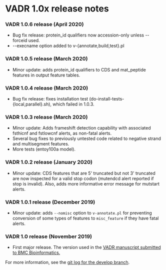 # VADR 1.0x release notes 

### VADR 1.0.6 release (April 2020)
* Bug fix release: protein_id qualifiers now accession-only
  unless --forceid used.
* --execname option added to v-{annotate,build,test}.pl

### VADR 1.0.5 release (March 2020)
* Minor update: adds protein_id qualifiers to CDS and mat_peptide
  features in output feature tables.

### VADR 1.0.4 release (March 2020)
* Bug fix release: fixes installation test
  (do-install-tests-{local,parallel}.sh), which failed in 1.0.3.

### VADR 1.0.3 release (March 2020)
* Minor update: Adds frameshift detection capability with associated
  fsthicnf and fstlowcnf alerts, as non-fatal alerts.
* Several bug fixes to previously untested code related to
  negative strand and multisegment features. 
* More tests (entoy100a model).

### VADR 1.0.2 release (January 2020)
* Minor update: CDS features that are 5' truncated but not 3'
  truncated are now inspected for a valid stop codon (mutendcd alert
  reported if stop is invalid). Also, adds more informative error
  message for mutstart alerts.

### VADR 1.0.1 release (December 2019)
* Minor update: adds `--nomisc` option to `v-annotate.pl` for
  preventing conversion of some types of features to `misc_feature` if
  they have fatal alerts. 

### VADR 1.0 release (November 2019)
* First major release. The version used in the [VADR manuscript submitted
  to BMC Bioinformatics.](https://www.biorxiv.org/content/10.1101/852657v1)

For more information, see the [git log for the develop branch](https://github.com/nawrockie/vadr/commits/develop).
